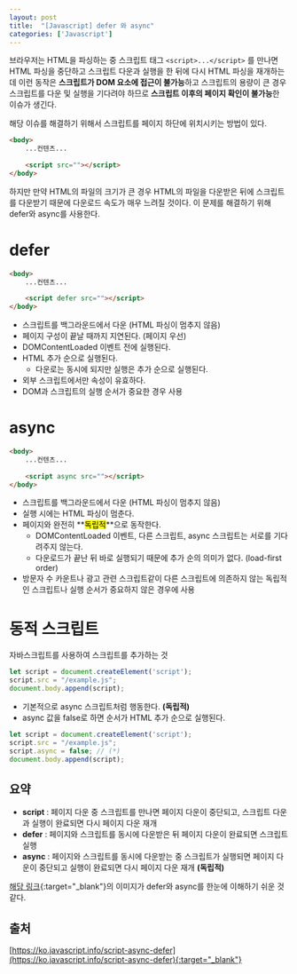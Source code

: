 ```yaml
---
layout: post
title:  "[Javascript] defer 와 async"
categories: ['Javascript']
---
```


브라우저는 HTML을 파싱하는 중 스크립트 태그 `<script>...</script>` 를 만나면 HTML 파싱을 중단하고 스크립트 다운과 실행을 한 뒤에 다시 HTML 파싱을 재개하는데
이런 동작은 **스크립트가 DOM 요소에 접근이 불가능**하고 스크립트의 용량이 큰 경우 스크립트를 다운 및 실행을 기다려야 하므로 **스크립트 이후의 페이지 확인이 불가능**한 이슈가 생긴다.

해당 이슈를 해결하기 위해서 스크립트를 페이지 하단에 위치시키는 방법이 있다.


```html
<body>
    ...컨텐츠...
    
    <script src=""></script>
</body>
```
하지만 만약 HTML의 파일의 크기가 큰 경우 HTML의 파일을 다운받은 뒤에 스크립트를 다운받기 때문에 다운로드 속도가 매우 느려질 것이다.
이 문제를 해결하기 위해 defer와 async를 사용한다.

# defer

```html
<body>
    ...컨텐츠...
    
    <script defer src=""></script>
</body>
```

* 스크립트를 백그라운드에서 다운 (HTML 파싱이 멈추지 않음)
* 페이지 구성이 끝날 때까지 지연된다. (페이지 우선)
* DOMContentLoaded 이벤트 전에 실행된다.
* HTML 추가 순으로 실행된다.
  - 다운로는 동시에 되지만 실행은 추가 순으로 실행된다.
* 외부 스크립트에서만 속성이 유효하다.
* DOM과 스크립트의 실행 순서가 중요한 경우 사용


# async

```html
<body>
    ...컨텐츠...
    
    <script async src=""></script>
</body>
```
* 스크립트를 백그라운드에서 다운 (HTML 파싱이 멈추지 않음)
* 실행 시에는 HTML 파싱이 멈춘다.
* 페이지와 완전히 **<mark>독립적</mark>**으로 동작한다.
  - DOMContentLoaded 이벤트, 다른 스크립트, async 스크립트는 서로를 기다려주지 않는다.
  - 다운로드가 끝난 뒤 바로 실행되기 때문에 추가 순의 의미가 없다. (load-first order)
* 방문자 수 카운트나 광고 관련 스크립트같이 다른 스크립트에 의존하지 않는 독립적인 스크립트나 실행 순서가 중요하지 않은 경우에 사용


# 동적 스크립트

자바스크립트를 사용하여 스크립트를 추가하는 것

```js
let script = document.createElement('script');
script.src = "/example.js";
document.body.append(script);
```

* 기본적으로 async 스크립트처럼 행동한다. **(독립적)**
* async 값을 false로 하면 순서가 HTML 추가 순으로 실행된다.

```js
let script = document.createElement('script');
script.src = "/example.js";
script.async = false; // (*)
document.body.append(script);
```

## 요약
* **script** : 페이지 다운 중 스크립트를 만나면 페이지 다운이 중단되고, 스크립트 다운과 실행이 완료되면 다시 페이지 다운 재개
* **defer** : 페이지와 스크립트를 동시에 다운받은 뒤 페이지 다운이 완료되면 스크립트 실행
* **async** : 페이지와 스크립트를 동시에 다운받는 중 스크립트가 실행되면 페이지 다운이 중단되고 실행이 완료되면 다시 페이지 다운 재개 **(독립적)**

[해당 링크](https://www.growingwiththeweb.com/2014/02/async-vs-defer-attributes.html#script){:target="_blank"}의 이미지가 defer와 async를 한눈에 이해하기 쉬운 것 같다.

## 출처 

[https://ko.javascript.info/script-async-defer](https://ko.javascript.info/script-async-defer){:target="_blank"}

